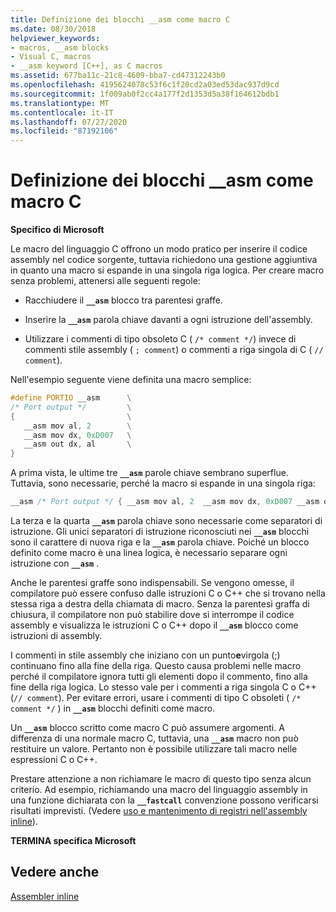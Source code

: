 ```yaml
---
title: Definizione dei blocchi __asm come macro C
ms.date: 08/30/2018
helpviewer_keywords:
- macros, __asm blocks
- Visual C, macros
- __asm keyword [C++], as C macros
ms.assetid: 677ba11c-21c8-4609-bba7-cd47312243b0
ms.openlocfilehash: 4195624078c53f6c1f20cd2a03ed53dac937d9cd
ms.sourcegitcommit: 1f009ab0f2cc4a177f2d1353d5a38f164612bdb1
ms.translationtype: MT
ms.contentlocale: it-IT
ms.lasthandoff: 07/27/2020
ms.locfileid: "87192106"
---
```

# <a name="defining-__asm-blocks-as-c-macros"></a>Definizione dei blocchi __asm come macro C

**Specifico di Microsoft**

Le macro del linguaggio C offrono un modo pratico per inserire il codice assembly nel codice sorgente, tuttavia richiedono una gestione aggiuntiva in quanto una macro si espande in una singola riga logica. Per creare macro senza problemi, attenersi alle seguenti regole:

- Racchiudere il **`__asm`** blocco tra parentesi graffe.

- Inserire la **`__asm`** parola chiave davanti a ogni istruzione dell'assembly.

- Utilizzare i commenti di tipo obsoleto C ( `/* comment */`) invece di commenti stile assembly ( `; comment`) o commenti a riga singola di C ( `// comment`).

Nell'esempio seguente viene definita una macro semplice:

```cpp
#define PORTIO __asm      \
/* Port output */         \
{                         \
   __asm mov al, 2        \
   __asm mov dx, 0xD007   \
   __asm out dx, al       \
}
```

A prima vista, le ultime tre **`__asm`** parole chiave sembrano superflue. Tuttavia, sono necessarie, perché la macro si espande in una singola riga:

```cpp
__asm /* Port output */ { __asm mov al, 2  __asm mov dx, 0xD007 __asm out dx, al }
```

La terza e la quarta **`__asm`** parola chiave sono necessarie come separatori di istruzione. Gli unici separatori di istruzione riconosciuti nei **`__asm`** blocchi sono il carattere di nuova riga e la **`__asm`** parola chiave. Poiché un blocco definito come macro è una linea logica, è necessario separare ogni istruzione con **`__asm`** .

Anche le parentesi graffe sono indispensabili. Se vengono omesse, il compilatore può essere confuso dalle istruzioni C o C++ che si trovano nella stessa riga a destra della chiamata di macro. Senza la parentesi graffa di chiusura, il compilatore non può stabilire dove si interrompe il codice assembly e visualizza le istruzioni C o C++ dopo il **`__asm`** blocco come istruzioni di assembly.

I commenti in stile assembly che iniziano con un punto**e**virgola (;) continuano fino alla fine della riga. Questo causa problemi nelle macro perché il compilatore ignora tutti gli elementi dopo il commento, fino alla fine della riga logica. Lo stesso vale per i commenti a riga singola C o C++ (`// comment`). Per evitare errori, usare i commenti di tipo C obsoleti ( `/* comment */` ) in **`__asm`** blocchi definiti come macro.

Un **`__asm`** blocco scritto come macro C può assumere argomenti. A differenza di una normale macro C, tuttavia, una **`__asm`** macro non può restituire un valore. Pertanto non è possibile utilizzare tali macro nelle espressioni C o C++.

Prestare attenzione a non richiamare le macro di questo tipo senza alcun criterio. Ad esempio, richiamando una macro del linguaggio assembly in una funzione dichiarata con la **`__fastcall`** convenzione possono verificarsi risultati imprevisti. (Vedere [uso e mantenimento di registri nell'assembly inline](../../assembler/inline/using-and-preserving-registers-in-inline-assembly.md)).

**TERMINA specifica Microsoft**

## <a name="see-also"></a>Vedere anche

[Assembler inline](../../assembler/inline/inline-assembler.md)<br/>
